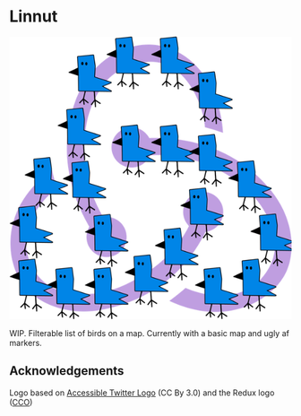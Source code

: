 # Linnut

![Linnut](./LOGO.png)

WIP. Filterable list of birds on a map. Currently with a basic map and ugly af markers.

## Acknowledgements

Logo based on [Accessible Twitter Logo](https://commons.wikimedia.org/wiki/Category:Bird_icons#/media/File:Accessible_Twitter_website_icon.png) (CC By 3.0) and the Redux logo ([CCO](https://github.com/reactjs/redux/blob/master/LICENSE-logo.md))
